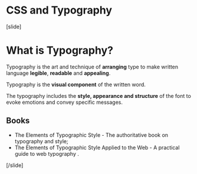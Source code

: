 # CSS and Typography

[slide]
# What is Typography?

Typography is the art and technique of **arranging** type to make written language **legible**, **readable** and **appealing**. 

Typography is the **visual component** of the written word.

The typography includes the **style, appearance and structure** of the font to evoke emotions and convey specific messages.

## Books

* The Elements of Typographic Style - The authoritative book on typography and style;
* The Elements of Typographic Style Applied to the Web - A practical guide to web typography .

[/slide]